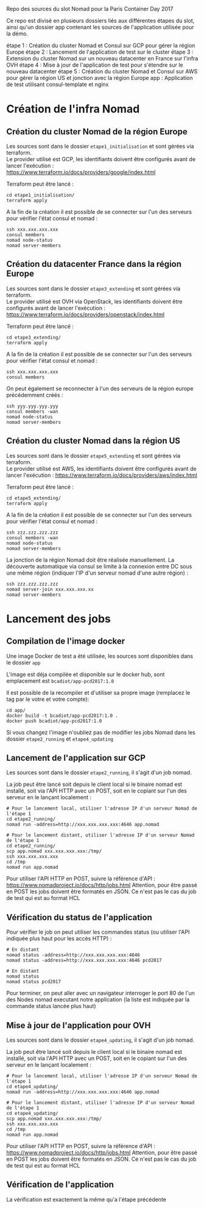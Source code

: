 Repo des sources du slot Nomad pour la Paris Container Day 2017

Ce repo est divisé en plusieurs dossiers liés aux différentes étapes du slot, ainsi qu'un dossier app contenant les sources de l'application utilisée pour la démo.

étape 1 : Création du cluster Nomad et Consul sur GCP pour gérer la région Europe
étape 2 : Lancement de l'application de test sur le cluster
étape 3 : Extension du cluster Nomad sur un nouveau datacenter en France sur l'infra OVH
étape 4 : Mise à jour de l'application de test pour s'étendre sur le nouveau datacenter
étape 5 : Création du cluster Nomad et Consul sur AWS pour gérer la région US et jonction avec la région Europe
app : Application de test utilisant consul-template et nginx

# Création de l'infra Nomad

## Création du cluster Nomad de la région Europe

Les sources sont dans le dossier `etape1_initialisation` et sont gérées via terraform.  
Le provider utilisé est GCP, les identifiants doivent être configurés avant de lancer l'exécution : https://www.terraform.io/docs/providers/google/index.html

Terraform peut être lancé :
```shell
cd etape1_initialisation/
terraform apply
```

A la fin de la création il est possible de se connecter sur l'un des serveurs pour vérifier l'état consul et nomad :
```shell
ssh xxx.xxx.xxx.xxx
consul members
nomad node-status
nomad server-members
```

## Création du datacenter France dans la région Europe

Les sources sont dans le dossier `etape3_extending` et sont gérées via terraform.  
Le provider utilisé est OVH via OpenStack, les identifiants doivent être configurés avant de lancer l'exécution : https://www.terraform.io/docs/providers/openstack/index.html

Terraform peut être lancé :
```shell
cd etape3_extending/
terraform apply
```

A la fin de la création il est possible de se connecter sur l'un des serveurs pour vérifier l'état consul et nomad :
```shell
ssh xxx.xxx.xxx.xxx
consul members
```

On peut également se reconnecter à l'un des serveurs de la région europe précédemment créés :
```shell
ssh yyy.yyy.yyy.yyy
consul members -wan
nomad node-status
nomad server-members
```

## Création du cluster Nomad dans la région US

Les sources sont dans le dossier `etape5_extending` et sont gérées via terraform.  
Le provider utilisé est AWS, les identifiants doivent être configurés avant de lancer l'exécution : https://www.terraform.io/docs/providers/aws/index.html

Terraform peut être lancé :
```shell
cd etape5_extending/
terraform apply
```

A la fin de la création il est possible de se connecter sur l'un des serveurs pour vérifier l'état consul et nomad :
```shell
ssh zzz.zzz.zzz.zzz
consul members -wan
nomad node-status
nomad server-members
```

La jonction de la région Nomad doit être réalisée manuellement. La découverte automatique via consul se limite à la connexion entre DC sous une même région (indiquer l'IP d'un serveur nomad d'une autre région) :
```shell
ssh zzz.zzz.zzz.zzz
nomad server-join xxx.xxx.xxx.xx
nomad server-members
```

# Lancement des jobs

## Compilation de l'image docker

Une image Docker de test a été utilisée, les sources sont disponibles dans le dossier `app`

L'image est déja compilée et disponible sur le docker hub, sont emplacement est `bcadiot/app-pcd2017:1.0`

Il est possible de la recompiler et d'utiliser sa propre image (remplacez le tag par le votre et votre compte):
```shell
cd app/
docker build -t bcadiot/app-pcd2017:1.0 .
docker push bcadiot/app-pcd2017:1.0
```

Si vous changez l'image n'oubliez pas de modifier les jobs Nomad dans les dossier `etape2_running` et `etape4_updating`

## Lancement de l'application sur GCP

Les sources sont dans le dossier `etape2_running`, il s'agit d'un job nomad.

La job peut être lancé soit depuis le client local si le binaire nomad est installé, soit via l'API HTTP avec un POST, soit en le copiant sur l'un des serveur en le lançant localement :
```shell
# Pour le lancement local, utiliser l'adresse IP d'un serveur Nomad de l'étape 1
cd etape2_running/
nomad run -address=http://xxx.xxx.xxx.xxx:4646 app.nomad

# Pour le lancement distant, utiliser l'adresse IP d'un serveur Nomad de l'étape 1
cd etape2_running/
scp app.nomad xxx.xxx.xxx.xxx:/tmp/
ssh xxx.xxx.xxx.xxx
cd /tmp
nomad run app.nomad
```

Pour utiliser l'API HTTP en POST, suivre la référence d'API :
https://www.nomadproject.io/docs/http/jobs.html
Attention, pour être passé en POST les jobs doivent être formatés en JSON. Ce n'est pas le cas du job de test qui est au format HCL

## Vérification du status de l'application

Pour vérifier le job on peut utiliser les commandes status (ou utiliser l'API indiquée plus haut pour les accès HTTP) :
```shell
# En distant
nomad status -address=http://xxx.xxx.xxx.xxx:4646
nomad status -address=http://xxx.xxx.xxx.xxx:4646 pcd2017

# En distant
nomad status
nomad status pcd2017
```

Pour terminer, on peut aller avec un navigateur interroger le port 80 de l'un des Nodes nomad executant notre application (la liste est indiquée par la commande status lancée plus haut)

## Mise à jour de l'application pour OVH

Les sources sont dans le dossier `etape4_updating`, il s'agit d'un job nomad.

La job peut être lancé soit depuis le client local si le binaire nomad est installé, soit via l'API HTTP avec un POST, soit en le copiant sur l'un des serveur en le lançant localement :
```shell
# Pour le lancement local, utiliser l'adresse IP d'un serveur Nomad de l'étape 1
cd etape4_updating/
nomad run -address=http://xxx.xxx.xxx.xxx:4646 app.nomad

# Pour le lancement distant, utiliser l'adresse IP d'un serveur Nomad de l'étape 1
cd etape4_updating/
scp app.nomad xxx.xxx.xxx.xxx:/tmp/
ssh xxx.xxx.xxx.xxx
cd /tmp
nomad run app.nomad
```

Pour utiliser l'API HTTP en POST, suivre la référence d'API :
https://www.nomadproject.io/docs/http/jobs.html
Attention, pour être passé en POST les jobs doivent être formatés en JSON. Ce n'est pas le cas du job de test qui est au format HCL

## Vérification de l'application

La vérification est exactement la même qu'a l'étape précédente
